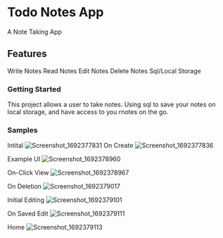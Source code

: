 # Todo Notes App

A Note Taking App

## Features

Write Notes
Read Notes
Edit Notes
Delete Notes
Sql/Local Storage

### Getting Started

This project allows a user to take notes. Using sql to save your notes on local storage, and have access to you rnotes on the go.

### Samples
Intital
![Screenshot_1692377831](https://github.com/JonathanAmirSalinas/todo_app/assets/126116839/60b31e52-b165-4a3d-86dd-0663eeae4143) On Create ![Screenshot_1692377836](https://github.com/JonathanAmirSalinas/todo_app/assets/126116839/545f8b8c-05ca-4dc7-b01f-f87939e803a9)




Example UI
![Screenshot_1692378960](https://github.com/JonathanAmirSalinas/todo_app/assets/126116839/b2db7899-eeaa-4470-9eff-327405f1c1cf)

On-Click View
![Screenshot_1692378967](https://github.com/JonathanAmirSalinas/todo_app/assets/126116839/2f6cb153-56e7-4721-9ca9-9f8b1499adaf)

On Deletion
![Screenshot_1692379017](https://github.com/JonathanAmirSalinas/todo_app/assets/126116839/ab3821b3-ef90-4f93-8db3-2b339c105ba2)

Initial Editing
![Screenshot_1692379101](https://github.com/JonathanAmirSalinas/todo_app/assets/126116839/f1d7e3cb-999a-4df0-9373-b8da73e8b9ab)

On Saved Edit
![Screenshot_1692379111](https://github.com/JonathanAmirSalinas/todo_app/assets/126116839/813c23a7-459b-4154-9e75-2ec9b154d657)

Home
![Screenshot_1692379113](https://github.com/JonathanAmirSalinas/todo_app/assets/126116839/34e2444e-b190-480f-8057-849137510e05)
